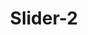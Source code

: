 ---
title: Slider-2
image: https://media.istockphoto.com/id/1087181752/vector/solar-energy-banner.jpg?s=170667a&w=0&k=20&c=9_A30INO28ohaJi-fZuSuiuJ3ltpmTt1XiKJo57BXG8=
draft: false
type: electricalslider
---
